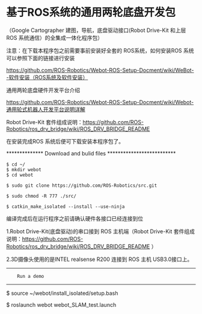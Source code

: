 #    基于ROS系统的通用两轮底盘开发包
（Google Cartographer 建图，导航，底盘驱动接口(Robot Drive-Kit 和上层ROS 系统通信）的全集成一体化程序包）

注意：在下载本程序包之前需要事前安装好全套的 ROS系统，如何安装ROS 系统可以参照下面的链接进行安装

https://github.com/ROS-Robotics/Webot-ROS-Setup-Docment/wiki/WeBot--软件安装（ROS系统及软件安装）


通用两轮底盘硬件开发平台介绍

https://github.com/ROS-Robotics/Webot-ROS-Setup-Docment/wiki/Webot-通用轮式机器人开发平台说明详解

Robot Drive-Kit 套件组成说明：https://github.com/ROS-Robotics/ros_drv_bridge/wiki/ROS_DRV_BRIDGE_README 


在安装完成ROS 系统后便可下载安装本程序包了。

************** Download and bulid files **************************

    $ cd ~/
    $ mkdir webot
    $ cd webot

    $ sudo git clone https://github.com/ROS-Robotics/src.git

    $ sudo chmod -R 777 ./src/

    $ catkin_make_isolated --install --use-ninja



编译完成后在运行程序之前请确认硬件各接口已经连接到位

1.Robot Drive-Kit(底盘驱动)的串口接到 ROS 主机端（Robot Drive-Kit 套件组成说明：https://github.com/ROS-Robotics/ros_drv_bridge/wiki/ROS_DRV_BRIDGE_README ）

2.3D摄像头使用的是INTEL realsense R200 连接到 ROS 主机 USB3.0接口上。

***********************************
        Run a demo  
***********************************        

$ source ~/webot/install_isolated/setup.bash

$ roslaunch webot webot_SLAM_test.launch

